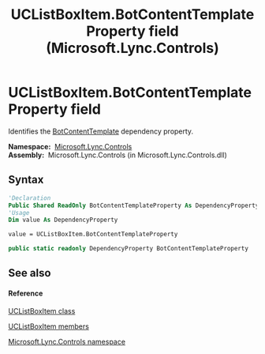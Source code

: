 ﻿---
title: UCListBoxItem.BotContentTemplateProperty field (Microsoft.Lync.Controls)
TOCTitle: BotContentTemplateProperty field
ms:assetid: F:Microsoft.Lync.Controls.UCListBoxItem.BotContentTemplateProperty_DI_3_UC_OCS14MrefLyncWPF
ms:mtpsurl: https://msdn.microsoft.com/en-us/library/microsoft.lync.controls.uclistboxitem.botcontenttemplateproperty_di_3_uc_ocs14mreflyncwpf(v=office.15)
ms:contentKeyID: 48599373
ms.date: 07/28/2014
mtps_version: v=office.15
f1_keywords:
- Microsoft.Lync.Controls.UCListBoxItem.BotContentTemplateProperty
dev_langs:
- CSharp
- JScript
- VB
- other
---

# UCListBoxItem.BotContentTemplateProperty field

Identifies the [BotContentTemplate](uclistboxitem-botcontenttemplate-property-microsoft-lync-controls_1.md) dependency property.

**Namespace:**  [Microsoft.Lync.Controls](microsoft-lync-controls-namespace_1.md)  
**Assembly:**  Microsoft.Lync.Controls (in Microsoft.Lync.Controls.dll)

## Syntax

``` vb
'Declaration
Public Shared ReadOnly BotContentTemplateProperty As DependencyProperty
'Usage
Dim value As DependencyProperty

value = UCListBoxItem.BotContentTemplateProperty
```

``` csharp
public static readonly DependencyProperty BotContentTemplateProperty
```

## See also

#### Reference

[UCListBoxItem class](uclistboxitem-class-microsoft-lync-controls_1.md)

[UCListBoxItem members](uclistboxitem-members-microsoft-lync-controls_1.md)

[Microsoft.Lync.Controls namespace](microsoft-lync-controls-namespace_1.md)

